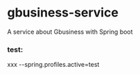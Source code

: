 # gbusiness-service
A service about Gbusiness with Spring boot

### test:
xxx --spring.profiles.active=test
